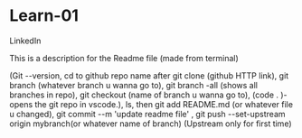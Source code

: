 # Learn-01
LinkedIn

This is a description for the Readme file (made from terminal)

(Git --version, cd to github repo name after git clone (github HTTP link), git branch (whatever branch u wanna go to),  git branch -all (shows all branches in repo),  git checkout (name of branch u wanna go to), (code . )- opens the git repo in vscode.), ls, then git add README.md (or whatever file u changed),  git commit --m 'update readme file' , git push --set-upstream origin mybranch(or whatever name of branch) (Upstream only for first time)

